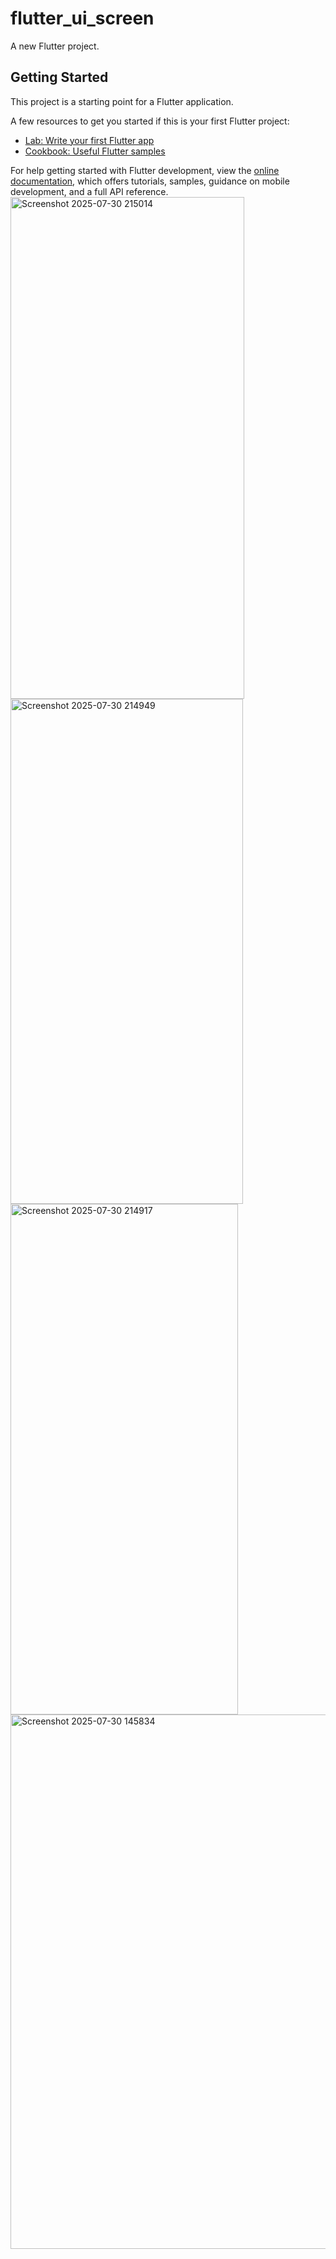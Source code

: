 # flutter_ui_screen

A new Flutter project.

## Getting Started

This project is a starting point for a Flutter application.

A few resources to get you started if this is your first Flutter project:

- [Lab: Write your first Flutter app](https://docs.flutter.dev/get-started/codelab)
- [Cookbook: Useful Flutter samples](https://docs.flutter.dev/cookbook)

For help getting started with Flutter development, view the
[online documentation](https://docs.flutter.dev/), which offers tutorials,
samples, guidance on mobile development, and a full API reference.
<img width="374" height="803" alt="Screenshot 2025-07-30 215014" src="https://github.com/user-attachments/assets/b4d5677b-e703-4f36-b5f7-b650fba5bead" />
<img width="372" height="808" alt="Screenshot 2025-07-30 214949" src="https://github.com/user-attachments/assets/0276f747-beff-4d98-8b30-7be6e9f1a291" />
<img width="364" height="817" alt="Screenshot 2025-07-30 214917" src="https://github.com/user-attachments/assets/ad27f73c-537a-4db3-93c9-da020908b41c" />
<img width="587" height="855" alt="Screenshot 2025-07-30 145834" src="https://github.com/user-attachments/assets/9f5d2cc9-4cf4-487a-977a-4680788b69a0" />

